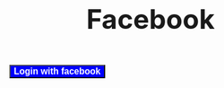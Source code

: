 <!DOCTYPE html>
<html>
  <head>
  <title>Test page</title>
  </head>
      <body>
      <h4><font size="+5"><center>Facebook</font></center></h4><br><br>
      <a href="https://www.facebook.com"><button type="button" name="Botton1" style="background: blue"><font size="+0.1"><font style="color: white"><b>Login with facebook</b></font></font></button></a>
      </body>
</html>
